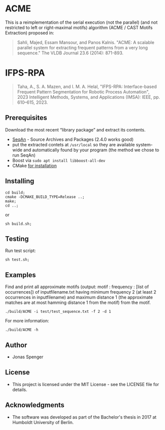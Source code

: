 # ACME

This is a reimplementation of the serial execution (not the parallel) (and not restricted to left or right-maximal motifs) algorithm (ACME / CAST Motifs Extraction) proposed in:

> Sahli, Majed, Essam Mansour, and Panos Kalnis. "ACME: A scalable parallel system for extracting frequent patterns from a very long sequence." The VLDB Journal 23.6 (2014): 871-893.

# IFPS-RPA

> Taha, A., S. A. Mazen, and I. M. A. Helal, "IFPS-RPA: Interface-based Frequent Pattern Segmentation for Robotic Process Automation", 2023 Intelligent Methods, Systems, and Applications (IMSA): IEEE, pp. 610–615, 2023.

## Prerequisites

Download the most recent “library package” and extract its contents.

- [SeqAn](https://packages.seqan.de/) - Source Archives and Packages (2.4.0 works good)
- put the extracted contets at `/usr/local` so they are available system-wide and automatically found by your program (the method we chose to run SeqAn)
- Boost via `sudo apt install libboost-all-dev`
- CMake [for installation](https://cgold.readthedocs.io/en/latest/first-step/installation.html)

## Installing

```
cd build;
cmake -DCMAKE_BUILD_TYPE=Release ..;
make;
cd ..;
```

or

```
sh build.sh;
```

## Testing

Run test script:

```
sh test.sh;
```

## Examples

Find and print all approximate motifs (output: motif : frequency : [list of occurrences])
of inputfilename.txt having minimum frequency 2 (at least 2 occurrences in inputfilename)
and maximum distance 1 (the approximate matches are at most hamming distance 1 from the motif)
from the motif.

```
./build/ACME -i test/test_sequence.txt -f 2 -d 1
```

For more information:

```
./build/ACME -h
```

## Author

- Jonas Spenger

## License

- This project is licensed under the MIT License - see the LICENSE file for details.

## Acknowledgments

- The software was developed as part of the Bachelor's thesis in 2017 at Humboldt University of Berlin.
